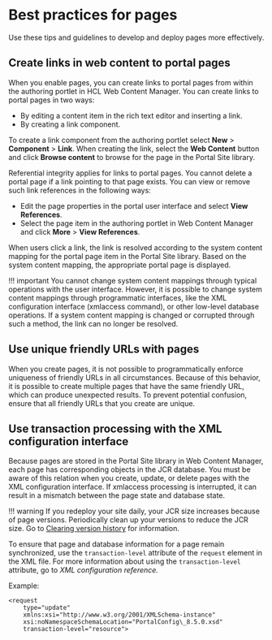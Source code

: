# Best practices for pages

Use these tips and guidelines to develop and deploy pages more effectively.

## Create links in web content to portal pages

When you enable pages, you can create links to portal pages from within the authoring portlet in HCL Web Content Manager. You can create links to portal pages in two ways:

-   By editing a content item in the rich text editor and inserting a link.
-   By creating a link component.

To create a link component from the authoring portlet select **New** \> **Component** \> **Link**. When creating the link, select the **Web Content** button and click **Browse content** to browse for the page in the Portal Site library.

Referential integrity applies for links to portal pages. You cannot delete a portal page if a link pointing to that page exists. You can view or remove such link references in the following ways:

-   Edit the page properties in the portal user interface and select **View References**.
-   Select the page item in the authoring portlet in Web Content Manager and click **More** \> **View References**.

When users click a link, the link is resolved according to the system content mapping for the portal page item in the Portal Site library. Based on the system content mapping, the appropriate portal page is displayed.

!!! important
    You cannot change system content mappings through typical operations with the user interface. However, it is possible to change system content mappings through programmatic interfaces, like the XML configuration interface \(xmlaccess command\), or other low-level database operations. If a system content mapping is changed or corrupted through such a method, the link can no longer be resolved.

## Use unique friendly URLs with pages

When you create pages, it is not possible to programmatically enforce uniqueness of friendly URLs in all circumstances. Because of this behavior, it is possible to create multiple pages that have the same friendly URL, which can produce unexpected results. To prevent potential confusion, ensure that all friendly URLs that you create are unique.

## Use transaction processing with the XML configuration interface

Because pages are stored in the Portal Site library in Web Content Manager, each page has corresponding objects in the JCR database. You must be aware of this relation when you create, update, or delete pages with the XML configuration interface. If xmlaccess processing is interrupted, it can result in a mismatch between the page state and database state.

!!! warning 
    If you redeploy your site daily, your JCR size increases because of page versions. Periodically clean up your versions to reduce the JCR size. Go to [Clearing version history](../../../../manage_content/wcm/wcm_management/wcm_adm_tools/wcm_admin_clear_versions.md) for information.

To ensure that page and database information for a page remain synchronized, use the `transaction-level` attribute of the `request` element in the XML file. For more information about using the `transaction-level` attribute, go to *XML configuration reference.*

Example:

```
<request 
    type="update" 
    xmlns:xsi="http://www.w3.org/2001/XMLSchema-instance" 
    xsi:noNamespaceSchemaLocation="PortalConfig\_8.5.0.xsd"
    transaction-level="resource">
```